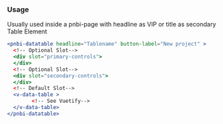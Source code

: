 ### Usage

Usually used inside a pnbi-page with headline as VIP or title as secondary Table Element

```jsx
<pnbi-datatable headline="Tablename" button-label="New project" >
  <!-- Optional Slot-->
  <div slot="primary-controls">
  </div>
  <!-- Optional Slot-->
  <div slot="secondary-controls">
  </div>
  <!-- Default Slot-->
  <v-data-table >
        <!-- See Vuetify-->
  </v-data-table>
</pnbi-datatable>
```

